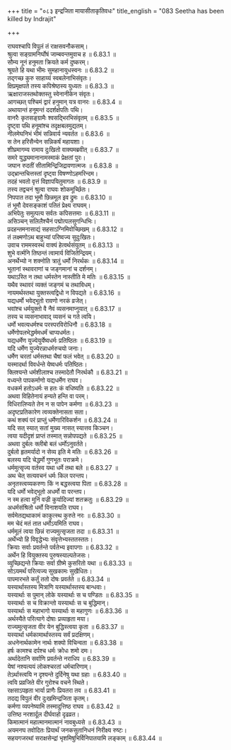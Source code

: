 +++
title = "०८३ इन्द्रजिता मायासीताकृतिवधः"
title_english = "083 Seetha has been killed by Indrajit"

+++

राघवश्चापि विपुलं तं राक्षसवनौकसाम्।  
श्रुत्वा सङ्ग्रामनिर्घोषं जाम्बवन्तमुवाच ह ॥ 6.83.1 ॥   
सौम्य नूनं हनुमता क्रियते कर्म दुष्करम्।  
श्रूयते हि यथा भीमः सुमहानायुधस्वनः ॥ 6.83.2 ॥   
तद्गच्छ कुरु साहाय्यं स्वबलेनाभिसंवृतः।  
क्षिप्रमृक्षपते तस्य कपिश्रेष्ठस्य युध्यतः ॥ 6.83.3 ॥   
ऋक्षाराजस्तथोक्तस्तु स्वेनानीकेन संवृतः।  
आगच्छत् पश्चिमं द्वारं हनुमान् यत्र वानरः ॥ 6.83.4 ॥   
अथायान्तं हनूमन्तं ददर्शर्क्षपतिः पथि।  
वानरैः कृतसङ्ग्रामैः श्वसद्भिरभिसंवृतम् ॥ 6.83.5 ॥   
दृष्ट्वा पथि हनूमांश्च तदृक्षबलमुद्यतम्।  
नीलमेघनिभं भीमं सन्निवार्य न्यवर्तत ॥ 6.83.6 ॥   
स तेन हरिसैन्येन सन्निकर्षं महायशाः।  
शीघ्रमागम्य रामाय दुःखितो वाक्यमब्रवीत् ॥ 6.83.7 ॥   
समरे युद्ध्यमानानामस्माकं प्रेक्षतां पुरः।  
जघान रुदतीं सीतामिन्द्रिजिद्रावणात्मजः ॥ 6.83.8 ॥   
उद्भ्रान्तचित्तस्तां दृष्ट्वा विषण्णोऽहमरिन्दम।  
तदहं भवतो वृत्तं विज्ञापयितुमागतः ॥ 6.83.9 ॥   
तस्य तद्वचनं श्रुत्वा राघवः शोकमूर्च्छितः।  
निपपात तदा भूमौ छिन्नमूल इव द्रुमः ॥ 6.83.10 ॥   
तं भूमौ देवसङ्काशं पतितं प्रेक्ष्य राघवम्।  
अभिपेतुः समुत्पत्य सर्वतः कपिसत्तमाः ॥ 6.83.11 ॥   
असिञ्चन् सलिलैश्चैनं पद्मोत्पलसुगन्धिभिः।  
प्रदहन्तमनासाद्यं सहसाऽग्निमिवोच्छिखम् ॥ 6.83.12 ॥   
तं लक्ष्मणोऽथ बाहुभ्यां परिष्वज्य सुदुःखितः।  
उवाच राममस्वस्थं वाक्यं हेत्वर्थसंयुतम् ॥ 6.83.13 ॥   
शुभे वर्त्मनि तिष्ठन्तं त्वामार्य विजितेन्द्रियम्।  
अनर्थेभ्यो न शक्नोति त्रातुं धर्मो निरर्थकः ॥ 6.83.14 ॥   
भूतानां स्थावराणां च जङ्गमानां च दर्शनम्।  
यथाऽस्ति न तथा धर्मस्तेन नास्तीति मे मतिः ॥ 6.83.15 ॥   
यथैव स्थावरं व्यक्तं जङ्गमं च तथाविधम्।  
नायमर्थस्तथा युक्तस्त्वद्विधो न विपद्यते ॥ 6.83.16 ॥   
यद्यधर्मो भवेद्भूतो रावणो नरकं व्रजेत्।  
भवांश्च धर्मयुक्तो वै नैवं व्यसनमाप्नुयात् ॥ 6.83.17 ॥   
तस्य च व्यसनाभावाद् व्यसनं च गते त्वयि।  
धर्मो भवत्यधर्मश्च परस्परविरोधिनौ ॥ 6.83.18 ॥   
धर्मेणोपलभेद्धर्ममधर्मं चाप्यधर्मतः।  
यद्यधर्मेण युज्येयुर्येष्वधर्मः प्रतिष्ठितः ॥ 6.83.19 ॥   
यदि धर्मेण युज्येरन्नाधर्मरुचयो जनाः।  
धर्मेण चरतां धर्मस्तथा चैषां फलं भवेत् ॥ 6.83.20 ॥   
यस्मादर्था विवर्धन्ते येष्वधर्मः पतिष्ठितः।  
क्लिश्यन्ते धर्मशीलाश्च तस्मादेतौ निरर्थकौ ॥ 6.83.21 ॥   
वध्यन्ते पापकर्माणो यद्यधर्मेण राघव।  
वधकर्म हतोऽधर्मः स हतः कं वधिष्यति ॥ 6.83.22 ॥   
अथवा विहितेनायं हन्यते हन्ति वा परम्।  
विधिरालिप्यते तेन न स पापेन कर्मणा ॥ 6.83.23 ॥   
अदृष्टप्रतिकारेण त्वव्यक्तेनासता सता।  
कथं शक्यं परं प्राप्तुं धर्मेणारिविकर्शन ॥ 6.83.24 ॥   
यदि सत् स्यात् सतां मुख्य नासत् स्यात्तव किञ्चन।  
त्वया यदीदृशं प्राप्तं तस्मात् सन्नोपपद्यते ॥ 6.83.25 ॥   
अथवा दुर्बलः क्लीबो बलं धर्मोऽनुवर्तते।  
दुर्बलो हृतमर्यादो न सेव्य इति मे मतिः ॥ 6.83.26 ॥   
बलस्य यदि चेद्धर्मो गुणभूतः पराक्रमे।  
धर्ममुत्सृज्य वर्तस्व यथा धर्मे तथा बले ॥ 6.83.27 ॥   
अथ चेत् सत्यवचनं धर्मः किल परन्तप।  
अनृतस्त्वय्यकरुणः किं न बद्धस्त्वया पिता ॥ 6.83.28 ॥   
यदि धर्मो भवेद्भूतो अधर्मो वा परन्तप।  
न स्म हत्वा मुनिं वज्री कुर्यादिज्यां शतक्रतुः ॥ 6.83.29 ॥   
अधर्मसंश्रितो धर्मो विनाशयति राघव।  
सर्वमेतद्यथाकामं काकुत्स्थ कुरुते नरः ॥ 6.83.30 ॥   
मम चेदं मतं तात धर्मोऽयमिति राघव।  
धर्ममूलं त्वया छिन्नं राज्यमुत्सृजता तदा ॥ 6.83.31 ॥   
अर्थेभ्यो हि विवृद्धेभ्यः संवृत्तेभ्यस्ततस्ततः।  
क्रियाः सर्वाः प्रवर्तन्ते पर्वतेभ्य इवापगाः ॥ 6.83.32 ॥   
अर्थेन हि वियुक्तस्य पुरुषस्याल्पतेजसः।  
व्युच्छिद्यन्ते क्रियाः सर्वा ग्रीष्मे कुसरितो यथा ॥ 6.83.33 ॥   
सोऽयमर्थं परित्यज्य सुखकामः सुखैधितः।  
पापमारभते कर्तुं ततो दोषः प्रवर्तते ॥ 6.83.34 ॥   
यस्यार्थास्तस्य मित्राणि यस्यार्थास्तस्य बान्धवाः।  
यस्यार्थाः स पुमान् लोके यस्यार्थाः स च पण्डितः ॥ 6.83.35 ॥   
यस्यार्थाः स च विक्रान्तो यस्यार्थाः स च बुद्धिमान्।  
यस्यार्थाः स महाभागो यस्यार्थाः स महागुणः ॥ 6.83.36 ॥   
अर्थस्यैते परित्यागे दोषाः प्रव्याहृता मया।  
राज्यमुत्सृजता वीर येन बुद्धिस्त्वया कृता ॥ 6.83.37 ॥   
यस्यार्था धर्मकामार्थास्तस्य सर्वं प्रदक्षिणम्।  
अधनेनार्थकामेन नार्थः शक्यो विचिन्वता ॥ 6.83.38 ॥   
हर्षः कामश्च दर्पश्च धर्मः क्रोधः शमो दमः।  
अर्थादेतानि सर्वाणि प्रवर्तन्ते नराधिप ॥ 6.83.39 ॥   
येषां नश्यत्ययं लोकश्चरतां धर्मचारिणाम्।  
तेऽर्थास्त्वयि न दृश्यन्ते दुर्दिनेषु यथा ग्रहाः ॥ 6.83.40 ॥   
त्वयि प्रव्रजिते वीर गुरोश्च वचने स्थिते।  
रक्षसाऽपहृता भार्या प्राणैः प्रियतरा तव ॥ 6.83.41 ॥   
तदद्य विपुलं वीर दुःखमिन्द्रजिता कृतम्।  
कर्मणा व्यपनेष्यामि तस्मादुत्तिष्ठ राघव ॥ 6.83.42 ॥   
उत्तिष्ठ नरशार्दूल दीर्घवाहो दृढव्रत।  
किमात्मानं महात्मानमात्मानं नावबुध्यसे ॥ 6.83.43 ॥   
अयमनघ तवोदितः प्रियार्थं जनकसुतानिधनं निरीक्ष्य रुष्टः।  
सहयगजरथां सराक्षसेन्द्रां भृशमिषुभिर्विनिपातयामि लङ्काम् ॥ 6.83.44 ॥   
